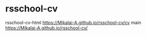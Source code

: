 # rsschool-cv
rsschool-cv-html
https://Mikalai-A.github.io/rsschool-cv/cv
main
https://Mikalai-A.github.io/rsschool-cv/
